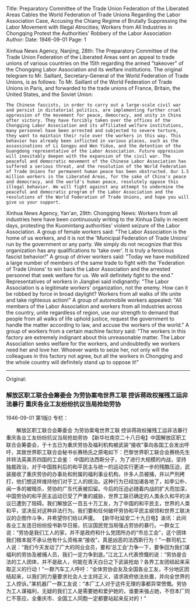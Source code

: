 Title: Preparatory Committee of the Trade Union Federation of the Liberated Areas Cables the World Federation of Trade Unions Regarding the Labor Association Case, Accusing the Chiang Regime of Brutally Suppressing the Labor Movement with Illegal Atrocities; Workers from All Industries in Chongqing Protest the Authorities' Robbery of the Labor Association
Author:
Date: 1946-09-01
Page: 1

Xinhua News Agency, Nanjing, 28th: The Preparatory Committee of the Trade Union Federation of the Liberated Areas sent an appeal to trade unions of various countries on the 15th regarding the armed "takeover" of the Chongqing Labor Association and its welfare institutions. The original telegram to Mr. Saillant, Secretary-General of the World Federation of Trade Unions, is as follows: To Mr. Saillant of the World Federation of Trade Unions in Paris, and forwarded to the trade unions of France, Britain, the United States, and the Soviet Union:

    The Chinese fascists, in order to carry out a large-scale civil war and persist in dictatorial politics, are implementing further cruel oppression of the movement for peace, democracy, and unity in China after victory. They have forcibly taken over the offices of the Chongqing Labor Association and its affiliated welfare institutions, many personnel have been arrested and subjected to severe torture, they want to maintain their rule over the workers in this way. This behavior has already been inflicted in various places, such as the assassinations of Li Gongpu and Wen Yiduo, and the detention of the Guangdong representative of the Labor Association. Future oppression will inevitably deepen with the expansion of the civil war. The peaceful and democratic movement of the Chinese Labor Association has suffered a serious threat, and the resolution of the World Federation of Trade Unions for permanent human peace has been obstructed. Our 1.5 million workers in the Liberated Areas, for the sake of China's peace and democracy, and the world's human peace, resolutely oppose this illegal behavior. We will fight against any attempt to undermine the peaceful and democratic program of the Labor Association and the resolutions of the World Federation of Trade Unions, and hope you will give us your support.

Xinhua News Agency, Yan'an, 29th: Chongqing News: Workers from all industries here have been continuously writing to the Xinhua Daily in recent days, protesting the Kuomintang authorities' violent seizure of the Labor Association. A group of female workers said: "The Labor Association is the home of us workers, and it is not the 'Municipal Federation of Trade Unions' run by the government or any party. We simply do not recognize that this organization has any qualifications to 'take over'. It is truly a ferocious fascist behavior!" A group of driver workers said: "Today we have mobilized a large number of members of the same trade to fight with the 'Federation of Trade Unions' to win back the Labor Association and the arrested personnel that seek welfare for us. We will definitely fight to the end." Representatives of workers in Jiangbei said indignantly: "The Labor Association is a legitimate workers' organization, not the enemy. How can it be robbed by force in broad daylight? Workers from all walks of life unite and take righteous action!" A group of automobile workers appealed: "All members of the Labor Association and workers from all industries across the country, unite regardless of region, use our strength to demand that people from all walks of life uphold justice, request the government to handle the matter according to law, and accuse the workers of the world." A group of workers from a certain machine factory said: "The workers in this factory are extremely indignant about this unreasonable matter. The Labor Association seeks welfare for the workers, and undoubtedly we workers need her and love her. Whoever wants to seize her, not only will the colleagues in this factory not agree, but all the workers in Chongqing and the whole country will definitely stand up to oppose it!"



<hr /> 

Original: 


### 解放区职工联合会筹委会  为劳协案电世界工联  控诉蒋政权摧残工运非法暴行  重庆各业工友纷纷抗议当局抢劫劳协

1946-09-01
第1版()
专栏：

　　解放区职工联合会筹委会
    为劳协案电世界工联
    控诉蒋政权摧残工运非法暴行
    重庆各业工友纷纷抗议当局抢劫劳协
    【新华社南京二十八日电】中国解放区职工联合会筹委会，于十五日为重庆劳协及福利机构被武装“接收”事向各国工会发出呼吁，其致世界职工联合会秘书长赛杨氏之原电如下：巴黎世界职工联合会赛杨先生并转法英美苏四国的工会鉴：
    中国的法西斯分子，为了进行大规模的内战，坚持独裁政治，对于中国胜利后的和平民主与统一的运动实行更进一步的残酷压迫，武装接收了重庆劳协的办事处和附属的福利事业机构，许多人员被捕，并以严刑拷打，他们想这样维持他们对于工人的统治。这种行为已经加诸各地了，如李公朴、闻一多的被暗杀，劳协的广东代表被扣留。今后的压迫必随着内战的扩大而加深，中国劳协的和平民主运动已受了严重的威胁，世界工联已确定的人类永久和平的决议已遭到了阻碍。我们解放区一百五十万工友，为了中国的和平民主，世界的人类和平，坚决反对这种非法行为。我们要和任何破坏劳协和平民主纲领和世界工联决议的企图作斗争，并希望你们给以声援。
    【新华社延安二十九日电】渝讯：此间各业工友连日纷纷投书新华日报，抗议国民党当局强占劳协的暴行。一群女工说：“劳协是我们工人的家，并不是政府和什么党团所办的“市总工会”，这个团体我们根本就不承认他有什么资格来“接收”，真是凶恶的法西斯行为！”一群司机工人说：“我们今天发动了广大的同业会员，要和‘总工会’力争一下，要争回为我们谋福利的劳协及被捕人员，我们一定力争到底。”江北工人代表愤慨的说：“劳协是合法的工人团体，并不是敌人，何能在青天白日之下武装抢劫？各界工友团结起来采取正义的行动！”一群汽车工人呼吁：“全体劳协会友及全国各业工友，不分地区团结起来，以我们的力量要求社会人士主持正义，请求政府依法处置，并向全世界的工人控诉。”某机器厂一群工友说：“本厂工人对于这件无理的事都异常愤慨。劳协为工人谋福利，无疑的我们工人是需要她和爱护她的，谁要来强占她，不但本厂同仁不答应，全重庆市、全国工人同胞一定都要站起来反对的！”
